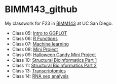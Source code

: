 # BIMM143_github
My classwork for F23 in [BIMM143](https://bioboot.github.io/bimm143_F23/) at UC San Diego. 

- Class 05: [Intro to GGPLOT](https://github.com/nicolenashed/BIMM143_github/blob/main/class05/class05.pdf) 
- Class 06: [R Functions](https://github.com/nicolenashed/BIMM143_github/blob/main/class06/class06.pdf) 
- Class 07: [Machine learning](https://github.com/nicolenashed/BIMM143_github/blob/main/class07/class07.md)   
- Class 08: [Mini Project](https://github.com/nicolenashed/BIMM143_github/blob/main/class09%20mini%20project/class08.pdf)
- Class 09: [Halloween Candy Mini Project](https://github.com/nicolenashed/BIMM143_github/blob/main/class09%20mini%20project/class09Halloween.pdf)
- Class 10: [Structural Bioinformatics Part 1](https://github.com/nicolenashed/BIMM143_github/blob/main/class10/Class10.pdf)
- Class 11: [Structural Bioinformatics Part 2](https://github.com/nicolenashed/BIMM143_github/blob/main/Class11/class11.pdf)
- Class 13: [Transcriptomics](https://github.com/nicolenashed/BIMM143_github/blob/main/class13/Class13.pdf)
- Class 14: [RNA seq analysis](https://github.com/nicolenashed/BIMM143_github/blob/main/Class14/class14.pdf)  
